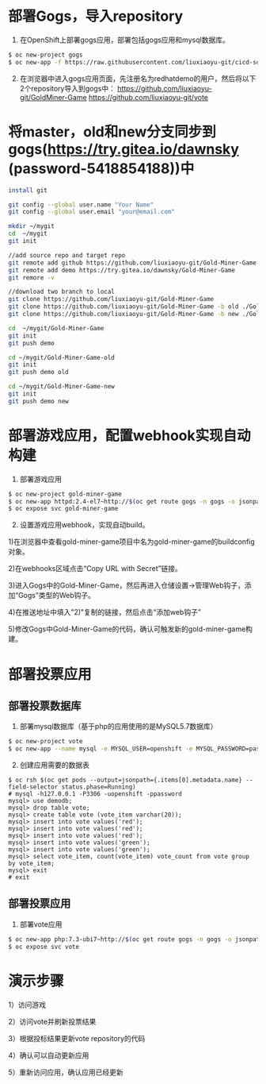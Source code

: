 # 部署Gogs，导入repository

 1. 在OpenShift上部署gogs应用，部署包括gogs应用和mysql数据库。
```bash
$ oc new-project gogs
$ oc new-app -f https://raw.githubusercontent.com/liuxiaoyu-git/cicd-software-templates/master/gogs-persistent-template.yaml
```
 2. 在浏览器中进入gogs应用页面，先注册名为redhatdemo的用户，然后将以下2个repository导入到gogs中：
https://github.com/liuxiaoyu-git/GoldMiner-Game
https://github.com/liuxiaoyu-git/vote

# 将master，old和new分支同步到gogs(https://try.gitea.io/dawnsky (password-5418854188))中

```bash
install git

git config --global user.name "Your Name"
git config --global user.email "your@email.com"

mkdir ~/mygit
cd  ~/mygit
git init

//add source repo and target repo
git remote add github https://github.com/liuxiaoyu-git/Gold-Miner-Game
git remote add demo https://try.gitea.io/dawnsky/Gold-Miner-Game
git remore -v

//download two branch to local
git clone https://github.com/liuxiaoyu-git/Gold-Miner-Game
git clone https://github.com/liuxiaoyu-git/Gold-Miner-Game -b old ./Gold-Miner-Game-old
git clone https://github.com/liuxiaoyu-git/Gold-Miner-Game -b new ./Gold-Miner-Game-new

cd  ~/mygit/Gold-Miner-Game
git init
git push demo

cd ~/mygit/Gold-Miner-Game-old
git init
git push demo old

cd ~/mygit/Gold-Miner-Game-new
git init
git push demo new
```

# 部署游戏应用，配置webhook实现自动构建
 1. 部署游戏应用
```bash
$ oc new-project gold-miner-game
$ oc new-app httpd:2.4-el7~http://$(oc get route gogs -n gogs -o jsonpath='{.spec.host}')/redhatdemo/Gold-Miner-Game
$ oc expose svc gold-miner-game
```
 2. 设置游戏应用webhook，实现自动build。

1)在浏览器中查看gold-miner-game项目中名为gold-miner-game的buildconfig对象。

2)在webhooks区域点击“Copy URL with Secret”链接。

3)进入Gogs中的Gold-Miner-Game，然后再进入仓储设置->管理Web钩子，添加“Gogs”类型的Web钩子。

4)在推送地址中填入"2)"复制的链接，然后点击“添加web钩子”

5)修改Gogs中Gold-Miner-Game的代码，确认可触发新的gold-miner-game构建。

# 部署投票应用
## 部署投票数据库
 1. 部署mysql数据库（基于php的应用使用的是MySQL5.7数据库）
```bash
$ oc new-project vote
$ oc new-app --name mysql -e MYSQL_USER=openshift -e MYSQL_PASSWORD=password -e MYSQL_DATABASE=demodb -e MYSQL_ROOT_PASSWORD=password centos/mysql-57-centos7
```
 2. 创建应用需要的数据表
```
$ oc rsh $(oc get pods --output=jsonpath={.items[0].metadata.name} --field-selector status.phase=Running)
# mysql -h127.0.0.1 -P3306 -uopenshift -ppassword
mysql> use demodb;
mysql> drop table vote;
mysql> create table vote (vote_item varchar(20));
mysql> insert into vote values('red');
mysql> insert into vote values('red');
mysql> insert into vote values('red');
mysql> insert into vote values('green');
mysql> insert into vote values('green');
mysql> select vote_item, count(vote_item) vote_count from vote group by vote_item;
mysql> exit
# exit
```

## 部署投票应用

 1. 部署vote应用
```bash
$ oc new-app php:7.3-ubi7~http://$(oc get route gogs -n gogs -o jsonpath='{.spec.host}')/redhatdemo/vote --name=vote --env MYSQL_SERVICE_HOST=mysql.vote.svc MYSQL_SERVICE_PORT=3306 DATABASE_NAME=demodb DATABASE_USER=openshift DATABASE_PASSWORD=password
$ oc expose svc vote
```

# 演示步骤
1）访问游戏

2）访问vote并刷新投票结果

3）根据投标结果更新vote repository的代码

4）确认可以自动更新应用

5）重新访问应用，确认应用已经更新
